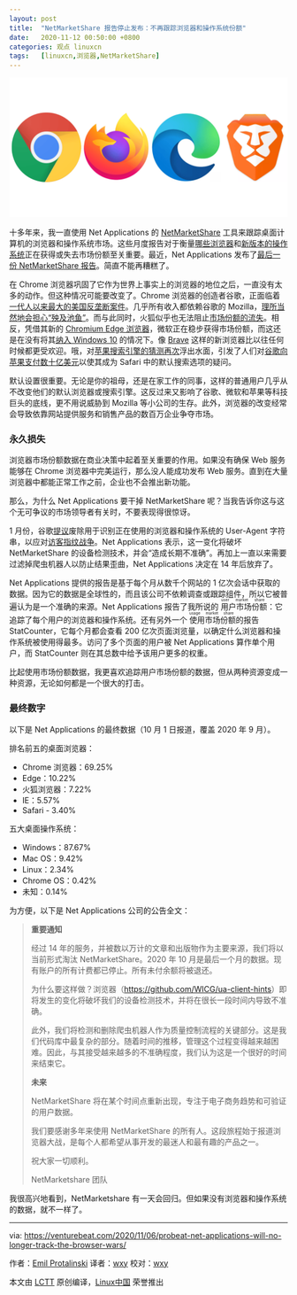 ```yaml
---
layout: post
title:	"NetMarketShare 报告停止发布：不再跟踪浏览器和操作系统份额"
date:	2020-11-12 00:50:00 +0800 
categories:	观点 linuxcn 
tags:	[linuxcn,浏览器,NetMarketShare]
---
```



![](/Asserts/Images/album/202011/11/091614eorzri48ik5izjkj.png)


十多年来，我一直使用 Net Applications 的 [NetMarketShare](https://www.netmarketshare.com/) 工具来跟踪桌面计算机的浏览器和操作系统市场。这些月度报告对于衡量[哪些浏览器](https://venturebeat.com/2015/05/01/chrome-passes-25-market-share-ie-and-firefox-slip/)和[新版本的操作系统](https://venturebeat.com/2019/09/01/net-applications-windows-10-windows-7-market-share/)正在获得或失去市场份额至关重要。最近，Net Applications 发布了[最后一份 NetMarketShare 报告](https://www.netmarketshare.com/?options=%7B%22filter%22%3A%7B%22%24and%22%3A%5B%7B%22deviceType%22%3A%7B%22%24in%22%3A%5B%22Desktop%2Flaptop%22%5D%7D%7D%5D%7D%2C%22dateLabel%22%3A%22Custom%22%2C%22attributes%22%3A%22share%22%2C%22group%22%3A%22browser%22%2C%22sort%22%3A%7B%22share%22%3A-1%7D%2C%22id%22%3A%22browsersDesktop%22%2C%22dateInterval%22%3A%22Monthly%22%2C%22dateStart%22%3A%222020-10%22%2C%22dateEnd%22%3A%222020-10%22%2C%22segments%22%3A%22-1000%22%7D)。简直不能再糟糕了。


在 Chrome 浏览器巩固了它作为世界上事实上的浏览器的地位之后，一直没有太多的动作。但这种情况可能要改变了。Chrome 浏览器的创造者谷歌，正面临着[一代人以来最大的美国反垄断案件](https://venturebeat.com/2020/10/20/u-s-department-of-justice-files-antitrust-lawsuit-against-google/)。几乎所有收入都依赖谷歌的 Mozilla，[理所当然地会担心“殃及池鱼”](https://venturebeat.com/2020/10/21/mozilla-rightly-fears-collateral-damage-in-google-antitrust-case/)。而与此同时，火狐似乎也无法阻止[市场份额的流失](https://venturebeat.com/2014/11/04/firefox-cant-seem-to-stop-bleeding-market-share/)。相反，凭借其新的 [Chromium Edge 浏览器](https://venturebeat.com/2020/01/15/microsoft-launches-chromium-edge-for-windows-7-windows-8-windows-10-and-macos/)，微软正在稳步获得市场份额，而这还是在没有将其[纳入 Windows 10](https://venturebeat.com/2020/10/20/microsoft-windows-10-october-2020-update-chromium-edge/) 的情况下。像 [Brave](https://venturebeat.com/2019/11/13/ad-blocking-browser-brave-launches-out-of-beta/) 这样的新浏览器比以往任何时候都更受欢迎。哦，对[苹果搜索引擎的猜测](https://venturebeat.com/2008/11/13/apples-search-engine-its-probably-not-what-youre-thinking/)[再次](https://www.ft.com/content/fd311801-e863-41fe-82cf-3d98c4c47e26)浮出水面，引发了人们对[谷歌向苹果支付数十亿美元](https://venturebeat.com/2018/11/19/apple-ceo-tim-cook-defends-google-search-deal-but-expects-new-privacy-law/)以使其成为 Safari 中的默认搜索选项的疑问。


默认设置很重要。无论是你的祖母，还是在家工作的同事，这样的普通用户几乎从不改变他们的默认浏览器或搜索引擎。这反过来又影响了谷歌、微软和苹果等科技巨头的底线，更不用说威胁到 Mozilla 等小公司的生存。此外，浏览器的改变经常会导致依靠网站提供服务和销售产品的数百万企业争夺市场。


### 永久损失


浏览器市场份额数据在商业决策中起着至关重要的作用。如果没有确保 Web 服务能够在 Chrome 浏览器中完美运行，那么没人能成功发布 Web 服务。直到在大量浏览器中都能正常工作之前，企业也不会推出新功能。


那么，为什么 Net Applications 要干掉 NetMarketShare 呢？当我告诉你这与这个无可争议的市场领导者有关时，不要表现得很惊讶。


1 月份，谷歌[提议](https://github.com/WICG/ua-client-hints)废除用于识别正在使用的浏览器和操作系统的 User-Agent 字符串，以应对[访客指纹战争](https://venturebeat.com/2019/05/07/google-promises-to-block-cross-site-cookies-and-fingerprinting-in-chrome-announces-ads-transparency-extension/)。Net Applications 表示，这一变化将破坏 NetMarketShare 的设备检测技术，并会“造成长期不准确”。再加上一直以来需要过滤掉爬虫机器人以防止结果歪曲，Net Applications 决定在 14 年后放弃了。


Net Applications 提供的报告是基于每个月从数千个网站的 1 亿次会话中获取的数据。因为它的数据是全球性的，而且该公司不依赖调查或跟踪组件，所以它被普遍认为是一个准确的来源。Net Applications 报告了我所说的<ruby> 用户市场份额 <rp>  （ </rp> <rt>  user market share </rt> <rp>  ） </rp></ruby>：它追踪了每个用户的浏览器和操作系统。还有另外一个<ruby> 使用市场份额 <rp>  （ </rp> <rt>  usage market share </rt> <rp>  ） </rp></ruby>的报告 StatCounter，它每个月都会查看 200 亿次页面浏览量，以确定什么浏览器和操作系统被使用得最多。访问了多个页面的用户被 Net Applications 算作单个用户，而 StatCounter 则在其总数中给予该用户更多的权重。


比起使用市场份额数据，我更喜欢追踪用户市场份额的数据，但从两种资源变成一种资源，无论如何都是一个很大的打击。


### 最终数字


以下是 Net Applications 的最终数据（10 月 1 日报道，覆盖 2020 年 9 月）。


排名前五的桌面浏览器：


* Chrome 浏览器：69.25%
* Edge：10.22%
* 火狐浏览器：7.22%
* IE：5.57%
* Safari - 3.40%


五大桌面操作系统：


* Windows：87.67%
* Mac OS：9.42%
* Linux：2.34%
* Chrome OS：0.42%
* 未知：0.14%


为方便，以下是 Net Applications 公司的公告全文：



> 
> **重要通知**
> 
> 
> 经过 14 年的服务，并被数以万计的文章和出版物作为主要来源，我们将以当前形式淘汰 NetMarketShare。2020 年 10 月是最后一个月的数据。现有账户的所有计费都已停止。所有未付余额将被退还。
> 
> 
> 为什么要这样做？浏览器（<https://github.com/WICG/ua-client-hints>）即将发生的变化将破坏我们的设备检测技术，并将在很长一段时间内导致不准确。
> 
> 
> 此外，我们将检测和删除爬虫机器人作为质量控制流程的关键部分。这是我们代码库中最复杂的部分。随着时间的推移，管理这个过程变得越来越困难。因此，与其接受越来越多的不准确程度，我们认为这是一个很好的时间来结束它。
> 
> 
> **未来**
> 
> 
> NetMarketShare 将在某个时间点重新出现，专注于电子商务趋势和可验证的用户数据。
> 
> 
> 我们要感谢多年来使用 NetMarketShare 的所有人。这段旅程始于报道浏览器大战，是每个人都希望从事开发的最迷人和最有趣的产品之一。
> 
> 
> 祝大家一切顺利。
> 
> 
> NetMarketshare 团队
> 
> 
> 


我很高兴地看到，NetMarketshare 有一天会回归。但如果没有浏览器和操作系统的数据，就不一样了。




---


via: <https://venturebeat.com/2020/11/06/probeat-net-applications-will-no-longer-track-the-browser-wars/>


作者：[Emil Protalinski](https://venturebeat.com/author/emil-protalinski/ "Posts by Emil Protalinski") 译者：[wxy](https://github.com/wxy) 校对：[wxy](https://github.com/wxy)


本文由 [LCTT](https://github.com/LCTT/TranslateProject) 原创编译，[Linux中国](/article-12810-1.html) 荣誉推出
